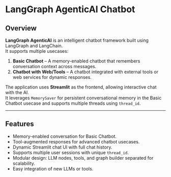 # LangGraph AgenticAI Chatbot

## Overview

**LangGraph AgenticAI** is an intelligent chatbot framework built using LangGraph and LangChain.  
It supports multiple usecases:

1. **Basic Chatbot** – A memory-enabled chatbot that remembers conversation context across messages.
2. **Chatbot with Web/Tools** – A chatbot integrated with external tools or web services for dynamic responses.

The application uses **Streamlit** as the frontend, allowing interactive chat with the AI.  
It leverages `MemorySaver` for persistent conversational memory in the Basic Chatbot usecase and supports multiple threads using `thread_id`.

---

## Features

- Memory-enabled conversation for Basic Chatbot.
- Tool-augmented responses for advanced chatbot usecases.
- Dynamic Streamlit chat UI with full chat history.
- Supports multiple user sessions with unique `thread_id`.
- Modular design: LLM nodes, tools, and graph builder separated for scalability.
- Easy integration of new LLMs or tools.
